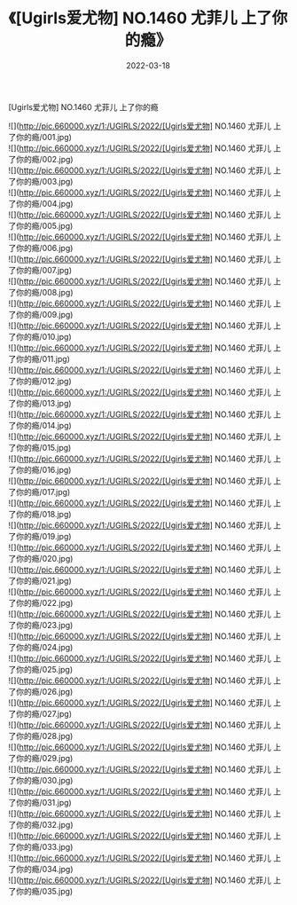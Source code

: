 ﻿---
layout: post
title:  《[Ugirls爱尤物] NO.1460 尤菲儿 上了你的瘾》
date:   2022-03-18
img: http://pic.660000.xyz/1:/UGIRLS/2022/[Ugirls爱尤物] NO.1460 尤菲儿 上了你的瘾/000.jpg
categories: [美女, 清纯, 唯美]
---

[Ugirls爱尤物] NO.1460 尤菲儿 上了你的瘾

 ![](http://pic.660000.xyz/1:/UGIRLS/2022/[Ugirls爱尤物] NO.1460 尤菲儿 上了你的瘾/001.jpg) <br>![](http://pic.660000.xyz/1:/UGIRLS/2022/[Ugirls爱尤物] NO.1460 尤菲儿 上了你的瘾/002.jpg) <br>![](http://pic.660000.xyz/1:/UGIRLS/2022/[Ugirls爱尤物] NO.1460 尤菲儿 上了你的瘾/003.jpg) <br>![](http://pic.660000.xyz/1:/UGIRLS/2022/[Ugirls爱尤物] NO.1460 尤菲儿 上了你的瘾/004.jpg) <br>![](http://pic.660000.xyz/1:/UGIRLS/2022/[Ugirls爱尤物] NO.1460 尤菲儿 上了你的瘾/005.jpg) <br>![](http://pic.660000.xyz/1:/UGIRLS/2022/[Ugirls爱尤物] NO.1460 尤菲儿 上了你的瘾/006.jpg) <br>![](http://pic.660000.xyz/1:/UGIRLS/2022/[Ugirls爱尤物] NO.1460 尤菲儿 上了你的瘾/007.jpg) <br>![](http://pic.660000.xyz/1:/UGIRLS/2022/[Ugirls爱尤物] NO.1460 尤菲儿 上了你的瘾/008.jpg) <br>![](http://pic.660000.xyz/1:/UGIRLS/2022/[Ugirls爱尤物] NO.1460 尤菲儿 上了你的瘾/009.jpg) <br>![](http://pic.660000.xyz/1:/UGIRLS/2022/[Ugirls爱尤物] NO.1460 尤菲儿 上了你的瘾/010.jpg) <br>![](http://pic.660000.xyz/1:/UGIRLS/2022/[Ugirls爱尤物] NO.1460 尤菲儿 上了你的瘾/011.jpg) <br>![](http://pic.660000.xyz/1:/UGIRLS/2022/[Ugirls爱尤物] NO.1460 尤菲儿 上了你的瘾/012.jpg) <br>![](http://pic.660000.xyz/1:/UGIRLS/2022/[Ugirls爱尤物] NO.1460 尤菲儿 上了你的瘾/013.jpg) <br>![](http://pic.660000.xyz/1:/UGIRLS/2022/[Ugirls爱尤物] NO.1460 尤菲儿 上了你的瘾/014.jpg) <br>![](http://pic.660000.xyz/1:/UGIRLS/2022/[Ugirls爱尤物] NO.1460 尤菲儿 上了你的瘾/015.jpg) <br>![](http://pic.660000.xyz/1:/UGIRLS/2022/[Ugirls爱尤物] NO.1460 尤菲儿 上了你的瘾/016.jpg) <br>![](http://pic.660000.xyz/1:/UGIRLS/2022/[Ugirls爱尤物] NO.1460 尤菲儿 上了你的瘾/017.jpg) <br>![](http://pic.660000.xyz/1:/UGIRLS/2022/[Ugirls爱尤物] NO.1460 尤菲儿 上了你的瘾/018.jpg) <br>![](http://pic.660000.xyz/1:/UGIRLS/2022/[Ugirls爱尤物] NO.1460 尤菲儿 上了你的瘾/019.jpg) <br>![](http://pic.660000.xyz/1:/UGIRLS/2022/[Ugirls爱尤物] NO.1460 尤菲儿 上了你的瘾/020.jpg) <br>![](http://pic.660000.xyz/1:/UGIRLS/2022/[Ugirls爱尤物] NO.1460 尤菲儿 上了你的瘾/021.jpg) <br>![](http://pic.660000.xyz/1:/UGIRLS/2022/[Ugirls爱尤物] NO.1460 尤菲儿 上了你的瘾/022.jpg) <br>![](http://pic.660000.xyz/1:/UGIRLS/2022/[Ugirls爱尤物] NO.1460 尤菲儿 上了你的瘾/023.jpg) <br>![](http://pic.660000.xyz/1:/UGIRLS/2022/[Ugirls爱尤物] NO.1460 尤菲儿 上了你的瘾/024.jpg) <br>![](http://pic.660000.xyz/1:/UGIRLS/2022/[Ugirls爱尤物] NO.1460 尤菲儿 上了你的瘾/025.jpg) <br>![](http://pic.660000.xyz/1:/UGIRLS/2022/[Ugirls爱尤物] NO.1460 尤菲儿 上了你的瘾/026.jpg) <br>![](http://pic.660000.xyz/1:/UGIRLS/2022/[Ugirls爱尤物] NO.1460 尤菲儿 上了你的瘾/027.jpg) <br>![](http://pic.660000.xyz/1:/UGIRLS/2022/[Ugirls爱尤物] NO.1460 尤菲儿 上了你的瘾/028.jpg) <br>![](http://pic.660000.xyz/1:/UGIRLS/2022/[Ugirls爱尤物] NO.1460 尤菲儿 上了你的瘾/029.jpg) <br>![](http://pic.660000.xyz/1:/UGIRLS/2022/[Ugirls爱尤物] NO.1460 尤菲儿 上了你的瘾/030.jpg) <br>![](http://pic.660000.xyz/1:/UGIRLS/2022/[Ugirls爱尤物] NO.1460 尤菲儿 上了你的瘾/031.jpg) <br>![](http://pic.660000.xyz/1:/UGIRLS/2022/[Ugirls爱尤物] NO.1460 尤菲儿 上了你的瘾/032.jpg) <br>![](http://pic.660000.xyz/1:/UGIRLS/2022/[Ugirls爱尤物] NO.1460 尤菲儿 上了你的瘾/033.jpg) <br>![](http://pic.660000.xyz/1:/UGIRLS/2022/[Ugirls爱尤物] NO.1460 尤菲儿 上了你的瘾/034.jpg) <br>![](http://pic.660000.xyz/1:/UGIRLS/2022/[Ugirls爱尤物] NO.1460 尤菲儿 上了你的瘾/035.jpg) <br>